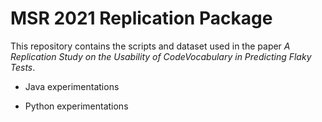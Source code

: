 # MSR 2021 Replication Package

This repository contains the scripts and dataset used in the paper 
*A Replication Study on the Usability of CodeVocabulary in Predicting Flaky Tests*.

- Java experimentations

- Python experimentations
